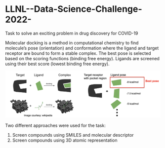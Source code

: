 # LLNL--Data-Science-Challenge-2022-
Task to solve an exciting problem in drug discovery for COVID-19

Molecular docking is a method in computational chemistry to find molecule’s pose (orientation) and conformation where the ligand and target receptor are bound to form a stable complex. The best pose is selected based on the scoring functions (binding free energy). Ligands are screened using their best score (lowest binding free energy).


![Screenshot](Target_Ligand_Binding.png)

Two different approaches were used for the task:

1. Screen compounds using SMILES and molecular descriptor
2. Screen compounds using 3D atomic representation
